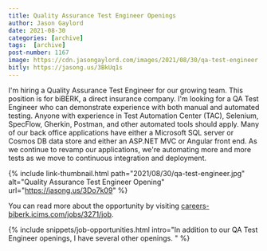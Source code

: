 ```yaml
---
title: Quality Assurance Test Engineer Openings
author: Jason Gaylord
date: 2021-08-30
categories: [archive]
tags:  [archive]
post-number: 1167
image: https://cdn.jasongaylord.com/images/2021/08/30/qa-test-engineer.jpg
bitly: https://jasong.us/3BkUq1s
---
```


I'm hiring a Quality Assurance Test Engineer for our growing team. This position is for biBERK, a direct insurance company. I'm looking for a QA Test Engineer who can demonstrate experience with both manual and automated testing. Anyone with experience in Test Automation Center (TAC), Selenium, SpecFlow, Gherkin, Postman, and other automated tools should apply. Many of our back office applications have either a Microsoft SQL server or Cosmos DB data store and either an ASP.NET MVC or Angular front end. As we continue to revamp our applications, we're automating more and more tests as we move to continuous integration and deployment. 

{% include link-thumbnail.html path="2021/08/30/qa-test-engineer.jpg" alt="Quality Assurance Test Engineer Opening" url="https://jasong.us/3Do7k09" %}

You can read more about the opportunity by visiting [careers-biberk.icims.com/jobs/3271/job](https://jasong.us/3Do7k09).

{% include snippets/job-opportunities.html intro="In addition to our QA Test Engineer openings, I have several other openings. " %}